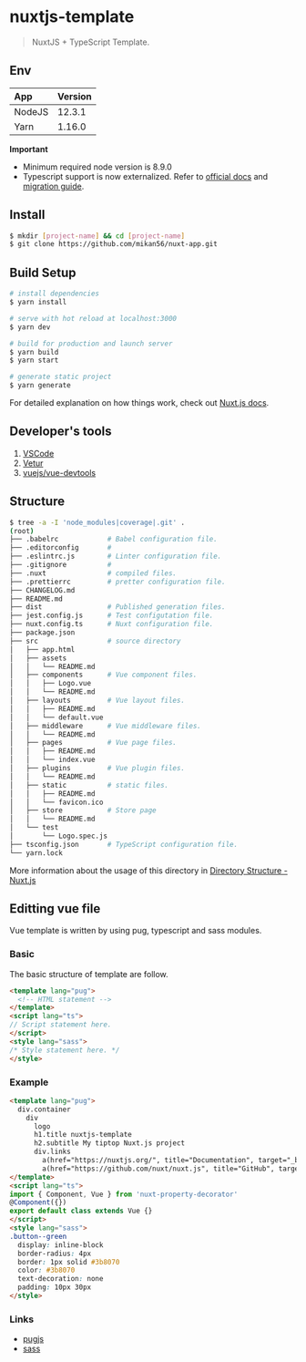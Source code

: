 # nuxtjs-template

> NuxtJS + TypeScript Template.

## Env

|App|Version|
|:----|:----|
|NodeJS|12.3.1|
|Yarn|1.16.0|

**Important**
- Minimum required node version is 8.9.0
- Typescript support is now externalized. Refer to [official docs](https://typescript.nuxtjs.org) and [migration guide](https://typescript.nuxtjs.org/migration.html).

## Install

``` bash
$ mkdir [project-name] && cd [project-name]
$ git clone https://github.com/mikan56/nuxt-app.git
```

## Build Setup

``` bash
# install dependencies
$ yarn install

# serve with hot reload at localhost:3000
$ yarn dev

# build for production and launch server
$ yarn build
$ yarn start

# generate static project
$ yarn generate
```

For detailed explanation on how things work, check out [Nuxt.js docs](https://nuxtjs.org).

## Developer's tools
1. [VSCode](https://code.visualstudio.com/)
2. [Vetur](https://marketplace.visualstudio.com/items?itemName=octref.vetur)
3. [vuejs/vue-devtools](https://github.com/vuejs/vue-devtools)

## Structure

``` bash
$ tree -a -I 'node_modules|coverage|.git' .
(root)
├── .babelrc            # Babel configuration file.
├── .editorconfig       #
├── .eslintrc.js        # Linter configuration file.
├── .gitignore          #
├── .nuxt               # compiled files.
├── .prettierrc         # pretter configuration file.
├── CHANGELOG.md
├── README.md
├── dist                # Published generation files.
├── jest.config.js      # Test configutation file.
├── nuxt.config.ts      # Nuxt configuration file.
├── package.json
├── src                 # source directory
│   ├── app.html
│   ├── assets
│   │   └── README.md
│   ├── components      # Vue component files.
│   │   ├── Logo.vue
│   │   └── README.md
│   ├── layouts         # Vue layout files.
│   │   ├── README.md
│   │   └── default.vue
│   ├── middleware      # Vue middleware files.
│   │   └── README.md
│   ├── pages           # Vue page files.
│   │   ├── README.md
│   │   └── index.vue
│   ├── plugins         # Vue plugin files.
│   │   └── README.md
│   ├── static          # static files.
│   │   ├── README.md
│   │   └── favicon.ico
│   ├── store           # Store page
│   │   └── README.md
│   └── test
│       └── Logo.spec.js
├── tsconfig.json       # TypeScript configuration file.
└── yarn.lock
```

More information about the usage of this directory in [Directory Structure - Nuxt.js](https://nuxtjs.org/guide/directory-structure/)

## Editting vue file
Vue template is written by using pug, typescript and sass modules.

### Basic
The basic structure of template are follow.

``` html
<template lang="pug">
  <!-- HTML statement -->
</template>
<script lang="ts">
// Script statement here.
</script>
<style lang="sass">
/* Style statement here. */
</style>
```

### Example

``` html
<template lang="pug">
  div.container
    div
      logo
      h1.title nuxtjs-template
      h2.subtitle My tiptop Nuxt.js project
      div.links
        a(href="https://nuxtjs.org/", title="Documentation", target="_blank").button--green Documentation
        a(href="https://github.com/nuxt/nuxt.js", title="GitHub", target="_blank").button--grey GitHub
</template>
<script lang="ts">
import { Component, Vue } from 'nuxt-property-decorator'
@Component({})
export default class extends Vue {}
</script>
<style lang="sass">
.button--green
  display: inline-block
  border-radius: 4px
  border: 1px solid #3b8070
  color: #3b8070
  text-decoration: none
  padding: 10px 30px
</style>
```

### Links
- [pugjs](https://pugjs.org/api/getting-started.html)
- [sass](https://sass-lang.com/documentation)
